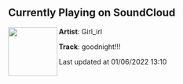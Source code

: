 ## Currently Playing on SoundCloud

[<img align="left" width="100" src="https://i1.sndcdn.com/artworks-IvVuo2O8SKN0hAH3-VJGIIQ-t500x500.jpg">](https://soundcloud.com/girl_irl/goodnight)

**Artist**: Girl_irl 

**Track**: goodnight!!!

Last updated at 01/06/2022 13:10

